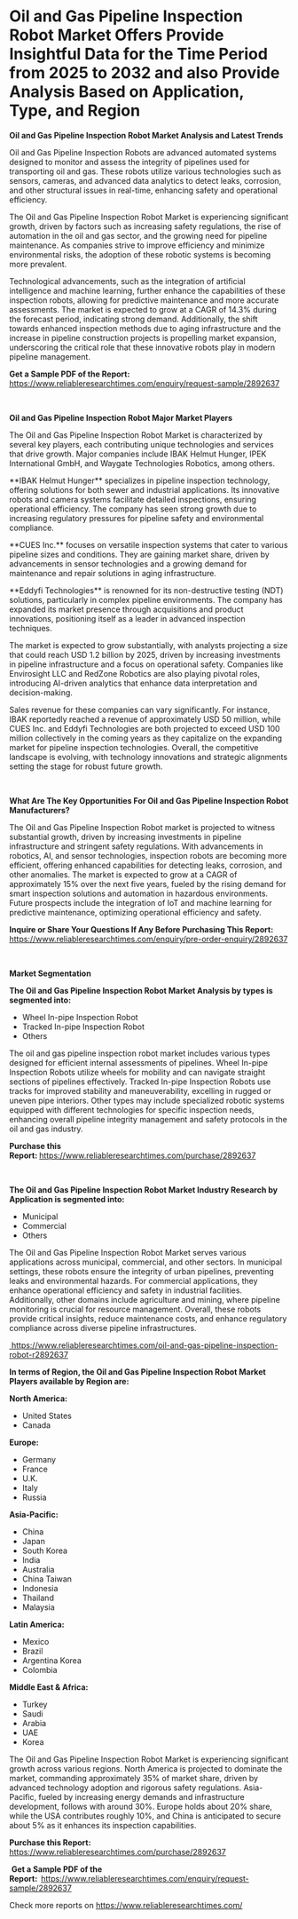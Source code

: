 <p><h1>Oil and Gas Pipeline Inspection Robot Market Offers Provide Insightful Data for the Time Period from 2025 to 2032 and also Provide Analysis Based on Application, Type, and Region</h1></p><p><strong>Oil and Gas Pipeline Inspection Robot Market Analysis and Latest Trends</strong></p>
<p><p>Oil and Gas Pipeline Inspection Robots are advanced automated systems designed to monitor and assess the integrity of pipelines used for transporting oil and gas. These robots utilize various technologies such as sensors, cameras, and advanced data analytics to detect leaks, corrosion, and other structural issues in real-time, enhancing safety and operational efficiency.</p><p>The Oil and Gas Pipeline Inspection Robot Market is experiencing significant growth, driven by factors such as increasing safety regulations, the rise of automation in the oil and gas sector, and the growing need for pipeline maintenance. As companies strive to improve efficiency and minimize environmental risks, the adoption of these robotic systems is becoming more prevalent. </p><p>Technological advancements, such as the integration of artificial intelligence and machine learning, further enhance the capabilities of these inspection robots, allowing for predictive maintenance and more accurate assessments. The market is expected to grow at a CAGR of 14.3% during the forecast period, indicating strong demand. Additionally, the shift towards enhanced inspection methods due to aging infrastructure and the increase in pipeline construction projects is propelling market expansion, underscoring the critical role that these innovative robots play in modern pipeline management.</p></p>
<p><strong>Get a Sample PDF of the Report:&nbsp;</strong> <a href="https://www.reliableresearchtimes.com/enquiry/request-sample/2892637?utm_campaign=2624&utm_medium=2&utm_source=Github&utm_content=ia&utm_term=15032025&utm_id=oil-and-gas-pipeline-inspection-robot">https://www.reliableresearchtimes.com/enquiry/request-sample/2892637</a></p>
<p>&nbsp;</p>
<p><strong>Oil and Gas Pipeline Inspection Robot Major Market Players</strong></p>
<p><p>The Oil and Gas Pipeline Inspection Robot Market is characterized by several key players, each contributing unique technologies and services that drive growth. Major companies include IBAK Helmut Hunger, IPEK International GmbH, and Waygate Technologies Robotics, among others. </p><p>**IBAK Helmut Hunger** specializes in pipeline inspection technology, offering solutions for both sewer and industrial applications. Its innovative robots and camera systems facilitate detailed inspections, ensuring operational efficiency. The company has seen strong growth due to increasing regulatory pressures for pipeline safety and environmental compliance.</p><p>**CUES Inc.** focuses on versatile inspection systems that cater to various pipeline sizes and conditions. They are gaining market share, driven by advancements in sensor technologies and a growing demand for maintenance and repair solutions in aging infrastructure.</p><p>**Eddyfi Technologies** is renowned for its non-destructive testing (NDT) solutions, particularly in complex pipeline environments. The company has expanded its market presence through acquisitions and product innovations, positioning itself as a leader in advanced inspection techniques.</p><p>The market is expected to grow substantially, with analysts projecting a size that could reach USD 1.2 billion by 2025, driven by increasing investments in pipeline infrastructure and a focus on operational safety. Companies like Envirosight LLC and RedZone Robotics are also playing pivotal roles, introducing AI-driven analytics that enhance data interpretation and decision-making.</p><p>Sales revenue for these companies can vary significantly. For instance, IBAK reportedly reached a revenue of approximately USD 50 million, while CUES Inc. and Eddyfi Technologies are both projected to exceed USD 100 million collectively in the coming years as they capitalize on the expanding market for pipeline inspection technologies. Overall, the competitive landscape is evolving, with technology innovations and strategic alignments setting the stage for robust future growth.</p></p>
<p>&nbsp;</p>
<p><strong>What Are The Key Opportunities For Oil and Gas Pipeline Inspection Robot Manufacturers?</strong></p>
<p><p>The Oil and Gas Pipeline Inspection Robot market is projected to witness substantial growth, driven by increasing investments in pipeline infrastructure and stringent safety regulations. With advancements in robotics, AI, and sensor technologies, inspection robots are becoming more efficient, offering enhanced capabilities for detecting leaks, corrosion, and other anomalies. The market is expected to grow at a CAGR of approximately 15% over the next five years, fueled by the rising demand for smart inspection solutions and automation in hazardous environments. Future prospects include the integration of IoT and machine learning for predictive maintenance, optimizing operational efficiency and safety.</p></p>
<p><strong>Inquire or Share Your Questions If Any Before Purchasing This Report:</strong> <a href="https://www.reliableresearchtimes.com/enquiry/pre-order-enquiry/2892637?utm_campaign=2624&utm_medium=2&utm_source=Github&utm_content=ia&utm_term=15032025&utm_id=oil-and-gas-pipeline-inspection-robot">https://www.reliableresearchtimes.com/enquiry/pre-order-enquiry/2892637</a></p>
<p>&nbsp;</p>
<p><strong>Market Segmentation</strong></p>
<p><strong>The Oil and Gas Pipeline Inspection Robot Market Analysis by types is segmented into:</strong></p>
<p><ul><li>Wheel In-pipe Inspection Robot</li><li>Tracked In-pipe Inspection Robot</li><li>Others</li></ul></p>
<p><p>The oil and gas pipeline inspection robot market includes various types designed for efficient internal assessments of pipelines. Wheel In-pipe Inspection Robots utilize wheels for mobility and can navigate straight sections of pipelines effectively. Tracked In-pipe Inspection Robots use tracks for improved stability and maneuverability, excelling in rugged or uneven pipe interiors. Other types may include specialized robotic systems equipped with different technologies for specific inspection needs, enhancing overall pipeline integrity management and safety protocols in the oil and gas industry.</p></p>
<p><strong>Purchase this Report:&nbsp;</strong><a href="https://www.reliableresearchtimes.com/purchase/2892637?utm_campaign=2624&utm_medium=2&utm_source=Github&utm_content=ia&utm_term=15032025&utm_id=oil-and-gas-pipeline-inspection-robot">https://www.reliableresearchtimes.com/purchase/2892637</a></p>
<p>&nbsp;</p>
<p><strong>The Oil and Gas Pipeline Inspection Robot Market Industry Research by Application is segmented into:</strong></p>
<p><ul><li>Municipal</li><li>Commercial</li><li>Others</li></ul></p>
<p><p>The Oil and Gas Pipeline Inspection Robot Market serves various applications across municipal, commercial, and other sectors. In municipal settings, these robots ensure the integrity of urban pipelines, preventing leaks and environmental hazards. For commercial applications, they enhance operational efficiency and safety in industrial facilities. Additionally, other domains include agriculture and mining, where pipeline monitoring is crucial for resource management. Overall, these robots provide critical insights, reduce maintenance costs, and enhance regulatory compliance across diverse pipeline infrastructures.</p></p>
<p><a href="https://www.reliableresearchtimes.com/oil-and-gas-pipeline-inspection-robot-r2892637?utm_campaign=2624&utm_medium=2&utm_source=Github&utm_content=ia&utm_term=15032025&utm_id=oil-and-gas-pipeline-inspection-robot">&nbsp;https://www.reliableresearchtimes.com/oil-and-gas-pipeline-inspection-robot-r2892637</a></p>
<p><strong>In terms of Region, the Oil and Gas Pipeline Inspection Robot Market Players available by Region are:</strong></p>
<p>
    <p> <strong> North America: </strong>
        <ul>
            <li>United States</li>
            <li>Canada</li>
        </ul>
        </p> 
    <p> <strong> Europe: </strong>
        <ul>
            <li>Germany</li>
            <li>France</li>
            <li>U.K.</li>
            <li>Italy</li>
            <li>Russia</li>
        </ul>
        </p> 
    <p> <strong> Asia-Pacific: </strong>
        <ul>
            <li>China</li>
            <li>Japan</li>
            <li>South Korea</li>
            <li>India</li>
            <li>Australia</li>
            <li>China Taiwan</li>
            <li>Indonesia</li>
            <li>Thailand</li>
            <li>Malaysia</li>
        </ul>
        </p> 
    <p> <strong> Latin America: </strong>
        <ul>
            <li>Mexico</li>
            <li>Brazil</li>
            <li>Argentina Korea</li>
            <li>Colombia</li>
        </ul>
        </p> 
    <p> <strong> Middle East & Africa: </strong>
        <ul>
            <li>Turkey</li>
            <li>Saudi</li>
            <li>Arabia</li>
            <li>UAE</li>
            <li>Korea</li>
        </ul>
    </p>
    </p>
<p><p>The Oil and Gas Pipeline Inspection Robot Market is experiencing significant growth across various regions. North America is projected to dominate the market, commanding approximately 35% of market share, driven by advanced technology adoption and rigorous safety regulations. Asia-Pacific, fueled by increasing energy demands and infrastructure development, follows with around 30%. Europe holds about 20% share, while the USA contributes roughly 10%, and China is anticipated to secure about 5% as it enhances its inspection capabilities.</p></p>
<p><strong>Purchase this Report: </strong><a href="https://www.reliableresearchtimes.com/purchase/2892637?utm_campaign=2624&utm_medium=2&utm_source=Github&utm_content=ia&utm_term=15032025&utm_id=oil-and-gas-pipeline-inspection-robot">https://www.reliableresearchtimes.com/purchase/2892637</a></p>
<p>&nbsp;<strong>Get a Sample PDF of the Report:&nbsp;&nbsp;</strong><a href="https://www.reliableresearchtimes.com/enquiry/request-sample/2892637?utm_campaign=2624&utm_medium=2&utm_source=Github&utm_content=ia&utm_term=15032025&utm_id=oil-and-gas-pipeline-inspection-robot">https://www.reliableresearchtimes.com/enquiry/request-sample/2892637</a></p>
<p><strong></strong></p>
<p>Check more reports on <a href="https://www.reliableresearchtimes.com/?utm_campaign=2624&utm_medium=2&utm_source=Github&utm_content=ia&utm_term=15032025&utm_id=oil-and-gas-pipeline-inspection-robot">https://www.reliableresearchtimes.com/</a></p>